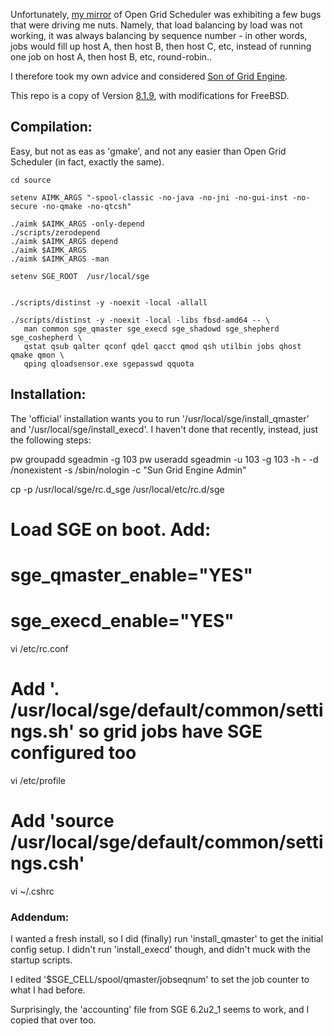 Unfortunately, [my mirror](https://github.com/brianwalenz/opengridscheduler) of Open Grid Scheduler
was exhibiting a few bugs that were driving me nuts.  Namely, that load balancing by load was not
working, it was always balancing by sequence number - in other words, jobs would fill up host A,
then host B, then host C, etc, instead of running one job on host A, then host B, etc, round-robin..

I therefore took my own advice and considered 
[Son of Grid Engine](http://arc.liv.ac.uk/SGE/).

This repo is a copy of 
Version [8.1.9](http://arc.liv.ac.uk/downloads/SGE/releases/8.1.9/),
with modifications for FreeBSD.

## Compilation:

Easy, but not as eas as 'gmake', and not any easier than Open Grid Scheduler (in fact, exactly the same).

```
cd source

setenv AIMK_ARGS "-spool-classic -no-java -no-jni -no-gui-inst -no-secure -no-qmake -no-qtcsh"

./aimk $AIMK_ARGS -only-depend
./scripts/zerodepend
./aimk $AIMK_ARGS depend
./aimk $AIMK_ARGS 
./aimk $AIMK_ARGS -man

setenv SGE_ROOT  /usr/local/sge


./scripts/distinst -y -noexit -local -allall

./scripts/distinst -y -noexit -local -libs fbsd-amd64 -- \
   man common sge_qmaster sge_execd sge_shadowd sge_shepherd sge_coshepherd \
   qstat qsub qalter qconf qdel qacct qmod qsh utilbin jobs qhost qmake qmon \
   qping qloadsensor.exe sgepasswd qquota

```

## Installation:

The 'official' installation wants you to run '/usr/local/sge/install_qmaster' and '/usr/local/sge/install_execd'. I haven't done that recently, instead, just the following steps:

pw groupadd sgeadmin -g 103
pw useradd sgeadmin -u 103 -g 103 -h - -d /nonexistent -s /sbin/nologin -c "Sun Grid Engine Admin"

cp -p /usr/local/sge/rc.d_sge /usr/local/etc/rc.d/sge

#  Load SGE on boot.  Add:
#    sge_qmaster_enable="YES"
#    sge_execd_enable="YES"
vi /etc/rc.conf

#  Add '. /usr/local/sge/default/common/settings.sh' so grid jobs have SGE configured too
vi /etc/profile

#  Add 'source /usr/local/sge/default/common/settings.csh'
vi ~/.cshrc

### Addendum:

I wanted a fresh install, so I did (finally) run 'install_qmaster' to get the initial
config setup.  I didn't run 'install_execd' though, and didn't muck with the startup
scripts.

I edited '$SGE_CELL/spool/qmaster/jobseqnum' to set the job counter
to what I had before.

Surprisingly, the 'accounting' file from SGE 6.2u2_1 seems
to work, and I copied that over too.

